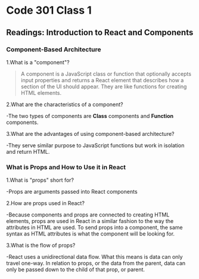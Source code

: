 # Code 301 Class 1

## Readings: Introduction to React and Components

### Component-Based Architecture

1.What is a "component"?

> A component is a JavaScript class or function that optionally accepts input properties and returns a React element that describes how a section of the UI should appear. They are like functions for creating HTML elements.

2.What are the characteristics of a component?

-The two types of components are **Class** components and **Function** components.

3.What are the advantages of using component-based architecture?

-They serve similar purpose to JavaScript functions but work in isolation and return HTML.

### What is Props and How to Use it in React

1.What is "props" short for?

-Props are arguments passed into React components

2.How are props used in React?

-Because components and props are connected to creating HTML elements, props are used in React in a similar fashion to the way the attributes in HTML are used. To send props into a component, the same syntax as HTML attributes is what the component will be looking for.

3.What is the flow of props?

-React uses a unidirectional data flow. What this means is data can only travel one-way. In relation to props, or the data from the parent, data can only be passed down to the child of that prop, or parent.
